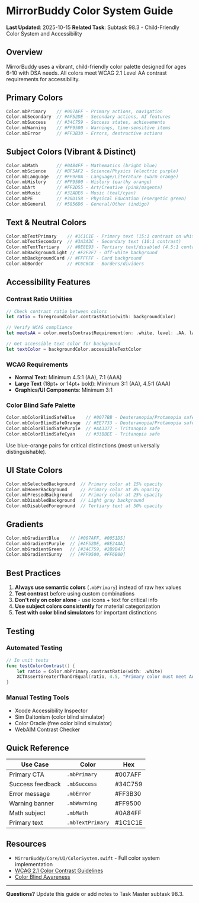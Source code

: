 # MirrorBuddy Color System Guide

**Last Updated**: 2025-10-15
**Related Task**: Subtask 98.3 - Child-Friendly Color System and Accessibility

## Overview

MirrorBuddy uses a vibrant, child-friendly color palette designed for ages 6-10 with DSA needs. All colors meet WCAG 2.1 Level AA contrast requirements for accessibility.

## Primary Colors

```swift
Color.mbPrimary    // #007AFF - Primary actions, navigation
Color.mbSecondary  // #AF52DE - Secondary actions, AI features
Color.mbSuccess    // #34C759 - Success states, achievements
Color.mbWarning    // #FF9500 - Warnings, time-sensitive items
Color.mbError      // #FF3B30 - Errors, destructive actions
```

## Subject Colors (Vibrant & Distinct)

```swift
Color.mbMath       // #0A84FF - Mathematics (bright blue)
Color.mbScience    // #BF5AF2 - Science/Physics (electric purple)
Color.mbLanguage   // #FF9F0A - Language/Literature (warm orange)
Color.mbHistory    // #FF9500 - History (earthy orange)
Color.mbArt        // #FF2D55 - Art/Creative (pink/magenta)
Color.mbMusic      // #32ADE6 - Music (teal/cyan)
Color.mbPE         // #30D158 - Physical Education (energetic green)
Color.mbGeneral    // #5856D6 - General/Other (indigo)
```

## Text & Neutral Colors

```swift
Color.mbTextPrimary    // #1C1C1E - Primary text (15:1 contrast on white)
Color.mbTextSecondary  // #3A3A3C - Secondary text (10:1 contrast)
Color.mbTextTertiary   // #8E8E93 - Tertiary text/disabled (4.5:1 contrast)
Color.mbBackgroundLight // #F2F2F7 - Off-white background
Color.mbBackgroundCard // #FFFFFF - Card background
Color.mbBorder         // #C6C6C8 - Borders/dividers
```

## Accessibility Features

### Contrast Ratio Utilities

```swift
// Check contrast ratio between colors
let ratio = foregroundColor.contrastRatio(with: backgroundColor)

// Verify WCAG compliance
let meetsAA = color.meetsContrastRequirement(on: .white, level: .AA, largeText: false)

// Get accessible text color for background
let textColor = backgroundColor.accessibleTextColor
```

### WCAG Requirements

- **Normal Text**: Minimum 4.5:1 (AA), 7:1 (AAA)
- **Large Text** (18pt+ or 14pt+ bold): Minimum 3:1 (AA), 4.5:1 (AAA)
- **Graphics/UI Components**: Minimum 3:1

### Color Blind Safe Palette

```swift
Color.mbColorBlindSafeBlue    // #0077BB - Deuteranopia/Protanopia safe
Color.mbColorBlindSafeOrange  // #EE7733 - Deuteranopia/Protanopia safe
Color.mbColorBlindSafePurple  // #AA3377 - Tritanopia safe
Color.mbColorBlindSafeCyan    // #33BBEE - Tritanopia safe
```

Use blue-orange pairs for critical distinctions (most universally distinguishable).

## UI State Colors

```swift
Color.mbSelectedBackground  // Primary color at 15% opacity
Color.mbHoverBackground     // Primary color at 8% opacity
Color.mbPressedBackground   // Primary color at 25% opacity
Color.mbDisabledBackground  // Light gray background
Color.mbDisabledForeground  // Tertiary text at 50% opacity
```

## Gradients

```swift
Color.mbGradientBlue    // [#007AFF, #0051D5]
Color.mbGradientPurple  // [#AF52DE, #8E24AA]
Color.mbGradientGreen   // [#34C759, #2B9B47]
Color.mbGradientSunny   // [#FF9500, #FF6B00]
```

## Best Practices

1. **Always use semantic colors** (`.mbPrimary`) instead of raw hex values
2. **Test contrast** before using custom combinations
3. **Don't rely on color alone** - use icons + text for critical info
4. **Use subject colors consistently** for material categorization
5. **Test with color blind simulators** for important distinctions

## Testing

### Automated Testing
```swift
// In unit tests
func testColorContrast() {
    let ratio = Color.mbPrimary.contrastRatio(with: .white)
    XCTAssertGreaterThanOrEqual(ratio, 4.5, "Primary color must meet AA contrast")
}
```

### Manual Testing Tools
- Xcode Accessibility Inspector
- Sim Daltonism (color blind simulator)
- Color Oracle (free color blind simulator)
- WebAIM Contrast Checker

## Quick Reference

| Use Case | Color | Hex |
|---------|--------|-----|
| Primary CTA | `.mbPrimary` | #007AFF |
| Success feedback | `.mbSuccess` | #34C759 |
| Error message | `.mbError` | #FF3B30 |
| Warning banner | `.mbWarning` | #FF9500 |
| Math subject | `.mbMath` | #0A84FF |
| Primary text | `.mbTextPrimary` | #1C1C1E |

## Resources

- `MirrorBuddy/Core/UI/ColorSystem.swift` - Full color system implementation
- [WCAG 2.1 Color Contrast Guidelines](https://www.w3.org/WAI/WCAG21/Understanding/contrast-minimum.html)
- [Color Blind Awareness](http://www.colourblindawareness.org/)

---

**Questions?** Update this guide or add notes to Task Master subtask 98.3.
